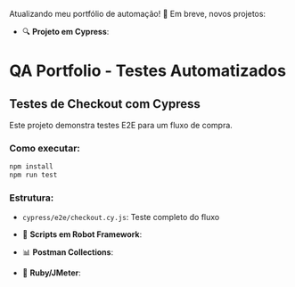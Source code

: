 Atualizando meu portfólio de automação!
🚀 Em breve, novos projetos:
- 🔍 **Projeto em Cypress**:  
# QA Portfolio - Testes Automatizados

## Testes de Checkout com Cypress

Este projeto demonstra testes E2E para um fluxo de compra.

### Como executar:
```bash
npm install
npm run test
```

### Estrutura:
- `cypress/e2e/checkout.cy.js`: Teste completo do fluxo

- 🚀 **Scripts em Robot Framework**:   
- 📊 **Postman Collections**:  
- 🌱 **Ruby/JMeter**:
